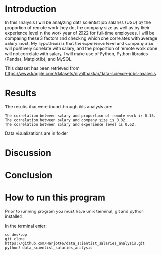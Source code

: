 # Introduction

In this analysis I will be analyzing data scientist job salaries (USD) by the proportion of remote work they do, the company size as well as by their experience level in the work year of 2022 for full-time employees. I will be comparing these 3 factors and checking which one correlates with average salary most. My hypothesis is that the experience level and company size will positively correlate with salary, and the proportion of remote work done will not correlate with salary. I will make use of Python, Python libraries (Pandas, Matplotlib), and MySQL.

This dataset has been retrieved from https://www.kaggle.com/datasets/niyalthakkar/data-science-jobs-analysis

# Results

The results that were found through this analysis are:

```
The correlation between salary and proportion of remote work is 0.15.
The correlation between salary and company size is 0.02.
The correlation between salary and experience level is 0.62.
```

Data visualizations are in folder

# Discussion



# Conclusion



# How to run this program

Prior to running program you must have unix terminal, git and python installed

In the terminal enter:
```
cd desktop
git clone https://github.com/Harjot66/data_scientist_salaries_analysis.git
python3 data_scientist_salaries_analysis
```
